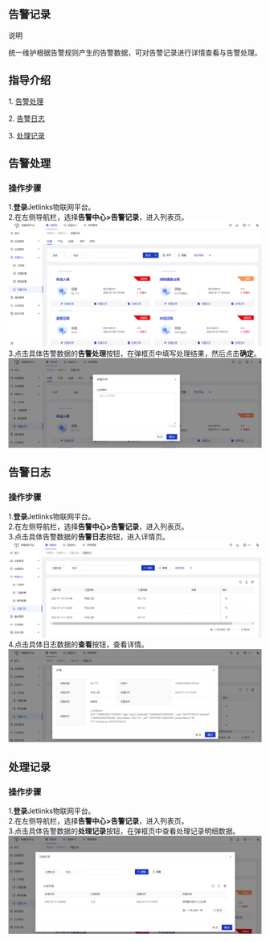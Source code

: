 ## 告警记录

<div class='explanation primary'>
  <p class='explanation-title-warp'>
    <span class='iconfont icon-bangzhu explanation-icon'></span>
    <span class='explanation-title font-weight'>说明</span>
  </p>
统一维护根据告警规则产生的告警数据，可对告警记录进行详情查看与告警处理。
</div>

## 指导介绍

  <p>1. <a href="/Alarm_Center/Alarm_records.html#告警处理">告警处理</a></p>
  <p>2. <a href="/Alarm_Center/Alarm_records.html#告警日志">告警日志</a></p>
  <p>3. <a href="/Alarm_Center/Alarm_records.html#处理记录">处理记录</a></p>

## 告警处理
### 操作步骤
1.**登录**Jetlinks物联网平台。</br>
2.在左侧导航栏，选择**告警中心>告警记录**，进入列表页。</br>
![](./img/90.png)
3.点击具体告警数据的**告警处理**按钮，在弹框页中填写处理结果，然后点击**确定**。</br>
![](./img/91.png)

## 告警日志
### 操作步骤
1.**登录**Jetlinks物联网平台。</br>
2.在左侧导航栏，选择**告警中心>告警记录**，进入列表页。</br>
3.点击具体告警数据的**告警日志**按钮，进入详情页。</br>
![](./img/92.png)
4.点击具体日志数据的**查看**按钮，查看详情。</br>
![](./img/93.png)

## 处理记录
### 操作步骤
1.**登录**Jetlinks物联网平台。</br>
2.在左侧导航栏，选择**告警中心>告警记录**，进入列表页。</br>
3.点击具体告警数据的**处理记录**按钮，在弹框页中查看处理记录明细数据。</br>
![](./img/94.png)